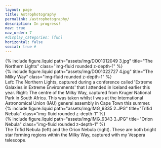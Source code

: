 ```yaml
---
layout: page
title: Astrophotography
permalink: /astrophotography/
description: In progress!
nav: true
nav_order: 7
#display_categories: [fun]
horizontal: false
social: true # 
---
```


<div class="row">
    <div class="col-sm mt-3 mt-md-0">
        {% include figure.liquid path="assets/img/DO01012049 3.jpg" title="The Northern Lights" class="img-fluid rounded z-depth-1" %}
    </div>
    <div class="col-sm mt-3 mt-md-0">
        {% include figure.liquid path="assets/img/DO01022727 4.jpg" title="The Milky Way" class="img-fluid rounded z-depth-1" %}
    </div>
</div>
<div class="caption">
    Left: The Northern Lights, captured during a conference called 'Extreme Galaxies in Extreme Environments' that I attended in Iceland earlier this year. Right: The centre of the Milky Way, captured from Kruger National Park in South Africa. This was taken whilst I was at the International Astronomical Union (IAU) general assembly in Cape Town this summer.
</div>



<div class="row">
    <div class="col-sm mt-3 mt-md-0">
        {% include figure.liquid path="assets/img/IMG_9335 2.JPG" title="Trifid Nebula" class="img-fluid rounded z-depth-1" %}
    </div>
    <div class="col-sm mt-3 mt-md-0">
        {% include figure.liquid path="assets/img/IMG_9343 3.JPG" title="Orion Nebula" class="img-fluid rounded z-depth-1" %}
    </div>
</div>
<div class="caption">
    The Trifid Nebula (left) and the Orion Nebula (right). These are both bright star forming regions within the Milky Way, captured with my Vespera telescope.
</div>


